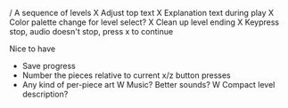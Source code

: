 / A sequence of levels
X Adjust top text
X Explanation text during play
X Color palette change for level select?
X Clean up level ending
  X Keypress stop, audio doesn't stop, press x to continue

Nice to have
- Save progress
- Number the pieces relative to current x/z button presses
- Any kind of per-piece art
W Music? Better sounds?
W Compact level description?
